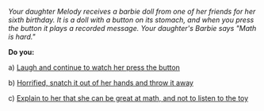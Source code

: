 
*Your daughter Melody receives a barbie doll from one of her friends for her sixth birthday. It is
a doll with a button on its stomach, and when you press the button it plays a recorded message.
Your daughter's Barbie says "Math is hard."*

**Do you:**

a) [Laugh and continue to watch her press the button](/node/laugh)

b) [Horrified, snatch it out of her hands and throw it away](/node/snatch)

c) [Explain to her that she can be great at math, and not to listen to the toy](/node/explain)
<div class="restrict" data-score="<%= @score %>" data-min-score="2" ></div>
